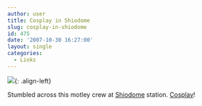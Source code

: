 ```yaml
---
author: user
title: Cosplay in Shiodome
slug: cosplay-in-shiodome
id: 475
date: '2007-10-30 16:27:00'
layout: single
categories:
  - Links
---
```


[![](http://farm3.static.flickr.com/2194/1806437834_0b495bc0bd_m.jpg)](http://www.flickr.com/photos/superpat/1806437834/ "photo sharing"){: .align-left}

Stumbled across this motley crew at [Shiodome](http://en.wikipedia.org/wiki/Shiodome) station. [Cosplay](http://en.wikipedia.org/wiki/Cosplay)!